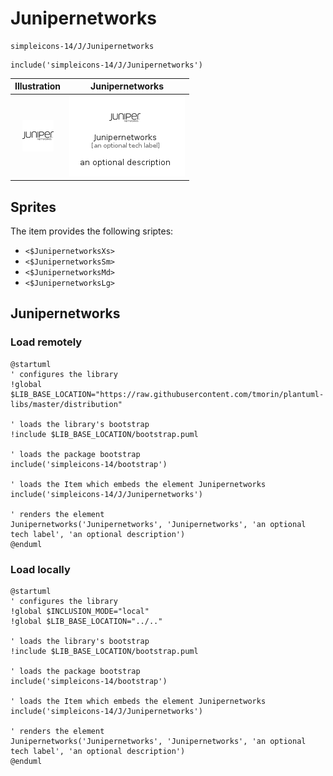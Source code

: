 # Junipernetworks


```text
simpleicons-14/J/Junipernetworks
```

```text
include('simpleicons-14/J/Junipernetworks')
```



| Illustration | Junipernetworks |
| :---: | :---: |
| ![illustration for Illustration](../../simpleicons-14/J/Junipernetworks.png) | ![illustration for Junipernetworks](../../simpleicons-14/J/Junipernetworks.Local.png) |



## Sprites
The item provides the following sriptes:

- `<$JunipernetworksXs>`
- `<$JunipernetworksSm>`
- `<$JunipernetworksMd>`
- `<$JunipernetworksLg>`





## Junipernetworks

### Load remotely
```plantuml
@startuml
' configures the library
!global $LIB_BASE_LOCATION="https://raw.githubusercontent.com/tmorin/plantuml-libs/master/distribution"

' loads the library's bootstrap
!include $LIB_BASE_LOCATION/bootstrap.puml

' loads the package bootstrap
include('simpleicons-14/bootstrap')

' loads the Item which embeds the element Junipernetworks
include('simpleicons-14/J/Junipernetworks')

' renders the element
Junipernetworks('Junipernetworks', 'Junipernetworks', 'an optional tech label', 'an optional description')
@enduml
```

### Load locally
```plantuml
@startuml
' configures the library
!global $INCLUSION_MODE="local"
!global $LIB_BASE_LOCATION="../.."

' loads the library's bootstrap
!include $LIB_BASE_LOCATION/bootstrap.puml

' loads the package bootstrap
include('simpleicons-14/bootstrap')

' loads the Item which embeds the element Junipernetworks
include('simpleicons-14/J/Junipernetworks')

' renders the element
Junipernetworks('Junipernetworks', 'Junipernetworks', 'an optional tech label', 'an optional description')
@enduml
```

